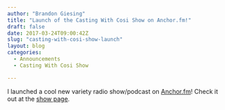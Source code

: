 ```yaml
---
author: "Brandon Giesing"
title: "Launch of the Casting With Cosi Show on Anchor.fm!"
draft: false
date: 2017-03-24T09:00:42Z
slug: "casting-with-cosi-show-launch"
layout: blog
categories:
  - Announcements
  - Casting With Cosi Show

---
```


I launched a cool new variety radio show/podcast on [Anchor.fm][anchor]! Check
it out at the [show page][cwc].

[anchor]: https://anchor.fm
[cwc]: http://brandongiesing.com/cwcshow
